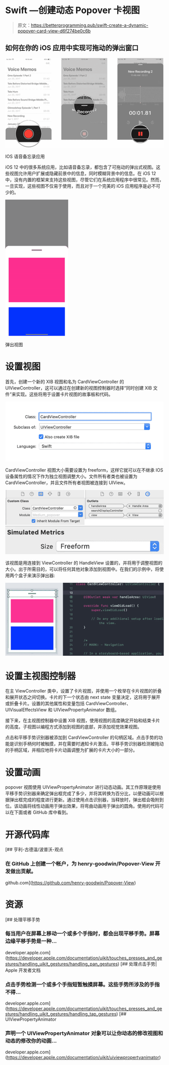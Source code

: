 # Swift —创建动态 Popover 卡视图

> 原文：<https://betterprogramming.pub/swift-create-a-dynamic-popover-card-view-d6f274be0c6b>

## 如何在你的 iOS 应用中实现可拖动的弹出窗口

![](img/120c6efaf1f33a6558dcf68526cbe0eb.png)

IOS 语音备忘录应用

iOS 12 中的很多系统应用，比如语音备忘录，都包含了可拖动的弹出式视图。这些视图允许用户扩展或隐藏前景中的信息，同时模糊背景中的信息。在 iOS 12 中，没有内置的框架来支持这些视图，尽管它们在系统应用程序中很常见。然而，一旦实现，这些视图不仅易于使用，而且对于一个完美的 iOS 应用程序是必不可少的。

![](img/676a2d5f2ea5e83986826f73199ec843.png)

弹出视图

# 设置视图

首先，创建一个新的 XIB 视图和名为 CardViewController 的 UIViewController，这可以通过在创建新的视图控制器时选择“同时创建 XIB 文件”来实现。这些将用于设置卡片视图的故事板和代码。

![](img/420a42aabda6a7a9a243666de54b1118.png)

CardViewController 视图大小需要设置为 freeform，这样它就可以在不继承 IOS 设备属性的情况下作为独立视图调整大小。文件所有者类也被设置为 CardViewController，并且文件所有者视图被连接到 UIView。

![](img/532a3728fdb73c45f9b40f70956e2701.png)![](img/67b5d0f955e3f609a4d5a1d3478a20c7.png)

该视图是用连接到 ViewController 的 HandleView 设置的，并将用于调整视图的大小。出于所需目的，可以将任何其他对象添加到视图中。在我们的示例中，将使用两个盒子来演示弹出器:

![](img/839632145efdd0dbda6f8ab8eb1a1718.png)

# 设置主视图控制器

在主 ViewController 类中，设置了卡片视图，并使用一个枚举在卡片视图的折叠和展开状态之间切换。卡片的下一个状态由 next state 变量决定，这将用于展开或折叠卡片。设置的其他属性和变量包括 CardViewController、UIVisualEffectsView 和 UIViewPropertyAnimator 数组。

接下来，在主视图控制器中设置 XIB 视图，使用视图的高度确定开始和结束卡片的高度。子视图以编程方式添加到视图的底部，并添加视觉效果视图。

点击和平移手势识别器被添加到 CardViewController 的句柄区域。点击手势的功能是识别手柄何时被触摸，并在需要时通知卡片激活。平移手势识别器检测被拖动的手柄区域，并相应地将卡片动画调整为扩展的卡片大小的一部分。

# 设置动画

popover 视图使用 UIViewPropertyAnimator 进行动态动画。其工作原理是使用平移手势识别器来确定弹出框完成了多少，并将其转换为百分比，以便动画可以根据弹出框完成的程度进行更新。通过使用点击识别器，当释放时，弹出框会吸附到位。该动画将线性动画用于弹出效果，将弯曲动画用于弹出的圆角。使用的代码可以在下面或者 GitHub 库中看到。

# 开源代码库

[](https://github.com/henry-goodwin/Popover-View) [## 亨利-古德温/波普沃-观点

### 在 GitHub 上创建一个帐户，为 henry-goodwin/Popover-View 开发做出贡献。

github.com](https://github.com/henry-goodwin/Popover-View) 

# 资源

 [## 处理平移手势

### 每当用户在屏幕上移动一个或多个手指时，都会出现平移手势。屏幕边缘平移手势是一种…

developer.apple.com](https://developer.apple.com/documentation/uikit/touches_presses_and_gestures/handling_uikit_gestures/handling_pan_gestures)  [## 处理点击手势| Apple 开发者文档

### 点击手势检测一个或多个手指短暂触摸屏幕。这些手势所涉及的手指不得…

developer.apple.com](https://developer.apple.com/documentation/uikit/touches_presses_and_gestures/handling_uikit_gestures/handling_tap_gestures)  [## UIViewPropertyAnimator

### 声明一个 UIViewPropertyAnimator 对象可以让你动态的修改视图和动态的修改你的动画…

developer.apple.com](https://developer.apple.com/documentation/uikit/uiviewpropertyanimator)